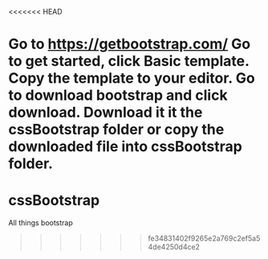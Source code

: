 <<<<<<< HEAD
<!-- Installation/Setup -->
Go to https://getbootstrap.com/
Go to get started, click Basic template. Copy the template to your editor.
Go to download bootstrap and click download.
Download it it the cssBootstrap folder or copy the downloaded file into cssBootstrap folder.
=======
# cssBootstrap
All things bootstrap
>>>>>>> fe34831402f9265e2a769c2ef5a54de4250d4ce2

